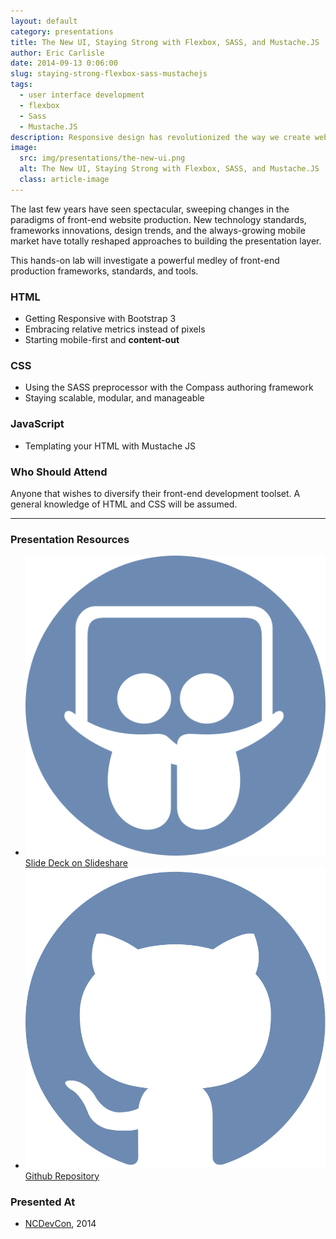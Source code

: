 ```yaml
---
layout: default
category: presentations
title: The New UI, Staying Strong with Flexbox, SASS, and Mustache.JS
author: Eric Carlisle
date: 2014-09-13 0:06:00
slug: staying-strong-flexbox-sass-mustachejs
tags:
  - user interface development
  - flexbox
  - Sass
  - Mustache.JS
description: Responsive design has revolutionized the way we create websites, yet there is a strong tendency to still use traditional workflow methodologies.
image:
  src: img/presentations/the-new-ui.png
  alt: The New UI, Staying Strong with Flexbox, SASS, and Mustache.JS
  class: article-image
---
```


<p>
	The last few years have seen spectacular, sweeping changes in the paradigms of front-end website production. New technology standards, frameworks innovations, design trends, and the always-growing mobile market have totally reshaped approaches to building the presentation layer.
</p>
<!--more-->

<p>
	This hands-on lab will investigate a powerful medley of front-end production frameworks, standards, and tools.
</p>

<h3>HTML</h3>
<ul>
	<li>Getting Responsive with Bootstrap 3</li>
	<li>Embracing relative metrics instead of pixels</li>
	<li>Starting mobile-first and <strong>content-out</strong></li>
</ul>


<h3>CSS</h3>
<ul>
	<li>Using the SASS preprocessor with the Compass authoring framework</li>
	<li>Staying scalable, modular, and manageable</li>
</ul>

<h3>JavaScript</h3>
<ul>
	<li>Templating your HTML with Mustache JS</li>
</ul>

<h3>Who Should Attend</h3>
Anyone that wishes to diversify their front-end development toolset. A general knowledge of HTML and CSS will be assumed.

<hr/>

<h3>Presentation Resources</h3>
<ul class="presentation-resource-list">
	<li>
		<img src="/img/global/slideshare-icon.svg" alt="slideshare-icon">
		<a href="http://www.slideshare.net/ericcarlisle/the-new-ui-staying-strong-with-flexbox-sass-and-mustachejs">
			Slide Deck on Slideshare
		</a>
	</li>
	<li>
		<img class="icon" src="/img/global/github-icon.svg" alt="Github Logo">
		<a href="https://github.com/ecarlisle/TheNewUI">Github Repository</a>
	</li>
</ul>

<h3>Presented At</h3>
<ul class="presentation-resource-list">
	<li>
		<a href="http://www.ncdevcon">NCDevCon</a>, 2014
	</li>
</ul>

